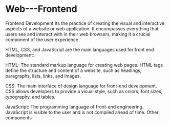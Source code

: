 # Web---Frontend
Frontend Development Its the practice of creating the visual and interactive aspects of a website or web application. It encompasses everything that users see and interact with in their web browsers, making it a crucial component of the user experience. 

HTML, CSS, and JavaScript are the main languages used for front end development: 

HTML: The standard markup language for creating web pages. HTML tags define the structure and content of a website, such as headings, paragraphs, lists, links, and images. 

CSS: The main interface of design language for front-end development. CSS allows developers to provide a visual style, such as colors, font sizes, typography, and tables. 

JavaScript: The programming language of front-end engineering. JavaScript is visible to the user and is not compiled ahead of time. 
Other components